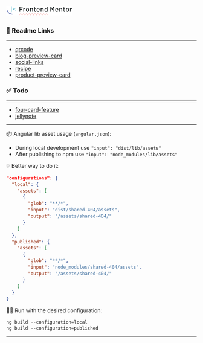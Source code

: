 # ![img.png](projects/assets/readme/fm-logo.png)

### 📄 Readme Links

---
- [qrcode](projects/qrcode/README.md)
- [blog-preview-card](projects/blog-preview-card/README.md)
- [social-links](projects/social-links/README.md)
- [recipe](projects/recipe/README.md)
- [product-preview-card](projects/product-preview-card/README.md)

### ✅ Todo

---
- [four-card-feature](projects/four-card-feature/README.md)
- [jellynote](projects/jellynote/README.md)

---
📦 Angular lib asset usage (`angular.json`):

- During local development use `"input": "dist/lib/assets"`
- After publishing to npm use `"input": "node_modules/lib/assets"`

💡 Better way to do it:
```json
"configurations": {
  "local": {
    "assets": [
      {
        "glob": "**/*",
        "input": "dist/shared-404/assets",
        "output": "/assets/shared-404/"
      }
    ]
  },
  "published": {
    "assets": [
      {
        "glob": "**/*",
        "input": "node_modules/shared-404/assets",
        "output": "/assets/shared-404/"
      }
    ]
  }
}
```

🏃‍♂️ Run with the desired configuration:
```shell
ng build --configuration=local
ng build --configuration=published
```
---

